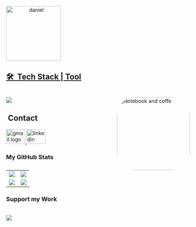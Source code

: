 
<div align="center" >
      <a href="https://github.com/danielsantosdecarvalho" style="display: flex;">
      <img align="center" height="150em" src="https://media.licdn.com/dms/image/D4E16AQETwK8-7dLPcQ/profile-displaybackgroundimage-shrink_350_1400/0/1673894266940?e=1698278400&v=beta&t=WDob6fnmEUhToLKp2Y2DqlSP3JMx--WUaiIkJ9TXO_o" alt="daniel" />
</div>

## 🛠 &nbsp;Tech Stack | Tool
      
<div ><br>
   
  <a href="https://skillicons.dev">
    <img src="https://skillicons.dev/icons?i=aws,azure,cs,java,go,postgres,mongodb,mysql,docker,unity,py,dotnet,eclipse,hibernate,postman,spring,sqlite,visualstudio,vscode,html,bootstrap,git,github" />
  </a>
     
  <img align="right" alt="Notebook and coffe" height="200" style="border-radius:50px;" src="https://raw.githubusercontent.com/MicaelliMedeiros/micaellimedeiros/master/image/computer-illustration.png">
    
</div>


## &nbsp;Contact 

<div align="left">
 <a href="mailto:danielcarvalho107@gmail.com" target="_blank">
    <img src="https://raw.githubusercontent.com/maurodesouza/profile-readme-generator/master/src/assets/icons/social/gmail/default.svg" width="52" height="40" alt="gmail logo"/>
  </a>

  <a href="https://www.linkedin.com/in/danielcarvalho107/" target="_blank">
    <img src="https://raw.githubusercontent.com/maurodesouza/profile-readme-generator/master/src/assets/icons/social/linkedin/default.svg" width="52" height="40" alt="linkedin logo"/></a>
      
</div>


### My GitHub Stats

<table>
    <tr>
        <td>
            <img src="https://github-profile-trophy.vercel.app/?username=danielsantosdecarvalho&row=3&column=4&no-bg=true"/>
        </td>
        <td>
            <img src="https://github-readme-streak-stats.herokuapp.com/?user=danielsantosdecarvalho"/>
        </td> 
    </tr>
    <tr>
        <td>
            <img src="https://github-readme-stats.vercel.app/api?username=danielsantosdecarvalho&count_private=true&show_icons=true&theme=tokyonight"/>
        </td>
        <td>
            <img src="https://github-readme-stats.vercel.app/api/top-langs/?username=danielsantosdecarvalho&langs_count=10&layout=compact&hide=php,scss,css,html,batchfile,gherkin,freemarker,xslt,tsql,ruby"/>
        </td>
    </tr>
</table>


### Support my Work
<br/>
<a href="https://www.buymeacoffee.com/daniel107"><img src="https://www.vectorlogo.zone/logos/buymeacoffee/buymeacoffee-official.svg"/></a>


<br />
 



